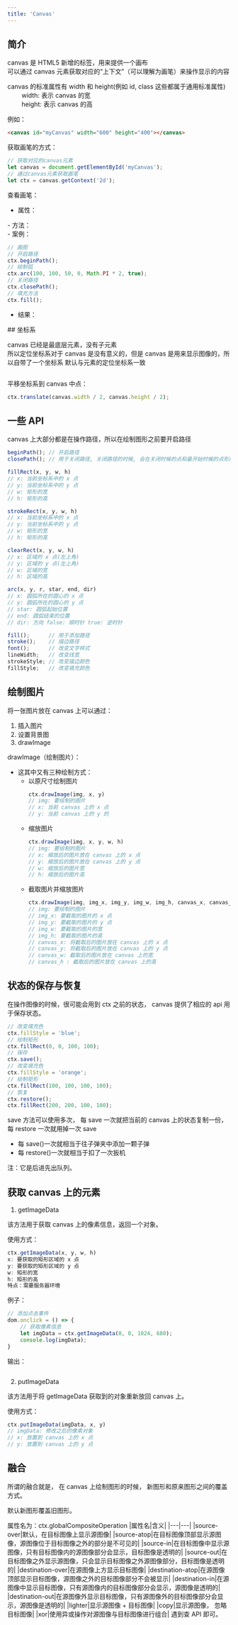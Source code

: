 ```yaml
---
title: 'Canvas'
---
```


## 简介

canvas 是 HTML5 新增的标签，用来提供一个画布 <br>
可以通过 canvas 元素获取对应的“上下文”（可以理解为画笔）来操作显示的内容 <br>

canvas 的标准属性有 width 和 height(例如 id, class 这些都属于通用标准属性) <br>
&emsp;&emsp; width: 表示 canvas 的宽 <br>
&emsp;&emsp; height: 表示 canvas 的高 <br>

例如：
```html
<canvas id="myCanvas" width="600" height="400"></canvas>
```

获取画笔的方式：
```js
// 获取对应的canvas元素
let canvas = document.getElementById('myCanvas');
// 通过canvas元素获取画笔
let ctx = canvas.getContext('2d');
```
查看画笔：
- 属性：
<center>
    <img src="https://mynotes-1257961174.cos.ap-beijing.myqcloud.com/youdaoNotes/html5-7/1.jpeg" alt="">
</center>
- 方法：
<center>
    <img src="https://mynotes-1257961174.cos.ap-beijing.myqcloud.com/youdaoNotes/html5-7/2.jpeg" alt="">
</center>
- 案例：

```js
// 画图
// 开启路径
ctx.beginPath();
// 绘制弧
ctx.arc(100, 100, 50, 0, Math.PI * 2, true);
// 关闭路径
ctx.closePath();
// 填充方法
ctx.fill();
```
- 结果：
<center>
    <img src="https://mynotes-1257961174.cos.ap-beijing.myqcloud.com/youdaoNotes/html5-7/3.jpeg" alt="">
</center>
## 坐标系

canvas 已经是最底层元素，没有子元素 <br>
所以定位坐标系对于 canvas 是没有意义的，但是 canvas 是用来显示图像的，所以自带了一个坐标系
默认与元素的定位坐标系一致
<center>
    <img src="https://mynotes-1257961174.cos.ap-beijing.myqcloud.com/youdaoNotes/html5-7/4.jpeg" alt="">
</center>

平移坐标系到 canvas 中点：
```js
ctx.translate(canvas.width / 2, canvas.height / 2);
```

## 一些 API

canvas 上大部分都是在操作路径，所以在绘制图形之前要开启路径
```js
beginPath(); // 开启路径
closePath(); // 用于关闭路径, 关闭路径的时候, 会在关闭时候的点和最开始时候的点形成一条线程
```
```js
fillRect(x, y, w, h)
// x: 当前坐标系中的 x 点
// y: 当前坐标系中的 y 点
// w: 矩形的宽
// h: 矩形的高
```
```js
strokeRect(x, y, w, h)
// x: 当前坐标系中的 x 点
// y: 当前坐标系中的 y 点
// w: 矩形的宽
// h: 矩形的高
```
```js
clearRect(x, y, w, h)
// x: 区域的 x 点(左上角)
// y: 区域的 y 点(左上角)
// w: 区域的宽
// h: 区域的高
```
```js
arc(x, y, r, star, end, dir)
// x: 圆弧所在的圆心的 x 点
// y: 圆弧所在的圆心的 y 点
// star: 圆弧起始位置
// end: 圆弧结束的位置
// dir: 方向 false: 顺时针 true: 逆时针
```
```js
fill();      // 用于添加路径
stroke();    // 描边路径
font();      // 改变文字样式
lineWidth;   // 改变线宽
strokeStyle; // 改变描边颜色
fillStyle;   // 改变填充颜色
```

## 绘制图片

将一张图片放在 canvas 上可以通过：
1. 插入图片
2. 设置背景图
3. drawImage

drawImage（绘制图片）：
- 这其中又有三种绘制方式：
  - 以原尺寸绘制图片
    ```js
    ctx.drawImage(img, x, y)
    // img: 要绘制的图片
    // x: 当前 canvas 上的 x 点
    // y: 当前 canvas 上的 y 的
    ```
  - 缩放图片
    ```js
    ctx.drawImage(img, x, y, w, h)
    // img: 要绘制的图片
    // x: 缩放后的图片放在 canvas 上的 x 点
    // y: 缩放后的图片放在 canvas 上的 y 点
    // w: 缩放后的图片宽
    // h: 缩放后的图片高
    ```
  - 截取图片并缩放图片
    ```js
    ctx.drawImage(img, img_x, img_y, img_w, img_h, canvas_x, canvas_y , canvas_w, canvas_h )
    // img: 要绘制的图片
    // img_x: 要截取的图片的 x 点
    // img_y: 要截取的图片的 y 点
    // img_w: 要截取的图片的宽
    // img_h: 要截取的图片的高
    // canvas_x: 将截取后的图片放在 canvas 上的 x 点
    // canvas_y: 将截取后的图片放在 canvas 上的 y 点
    // canvas_w: 截取后的图片放在 canvas 上的宽
    // canvas_h : 截取后的图片放在 canvas 上的高
    ```

## 状态的保存与恢复

在操作图像的时候，很可能会用到 ctx 之前的状态， canvas 提供了相应的 api 用于保存状态。<br>
```js
// 改变填充色
ctx.fillStyle = 'blue';
// 绘制矩形
ctx.fillRect(0, 0, 100, 100);
// 保存
ctx.save();
// 改变填充色
ctx.fillStyle = 'orange';
// 绘制矩形
ctx.fillRect(100, 100, 100, 100);
// 恢复
ctx.restore();
ctx.fillRect(200, 200, 100, 100);
```

save 方法可以使用多次， 每 save 一次就把当前的 canvas 上的状态复制一份， 每 restore 一次就用掉一次 save <br>
- 每 save()一次就相当于往子弹夹中添加一颗子弹
- 每 restore()一次就相当于扣了一次扳机

注：它是后进先出队列。

## 获取 canvas 上的元素

1. getImageData

该方法用于获取 canvas 上的像素信息，返回一个对象。

使用方式：
```js
ctx.getImageData(x, y, w, h)
x: 要获取的矩形区域的 x 点
y: 要获取的矩形区域的 y 点
w: 矩形的宽
h: 矩形的高
特点：需要服务器环境
```
例子：
```js
// 添加点击事件
dom.onclick = () => {
    // 获取像素信息
    let imgData = ctx.getImageData(0, 0, 1024, 680);
    console.log(imgData);
}
```
输出：
<center>
    <img src="https://mynotes-1257961174.cos.ap-beijing.myqcloud.com/youdaoNotes/html5-7/5.jpeg" alt="">
</center>

2. putImageData

该方法用于将 getImageData 获取到的对象重新放回 canvas 上。

使用方式：
```js
ctx.putImageData(imgData, x, y)
// imgData: 修改之后的像素对象
// x: 放置到 canvas 上的 x 点
// y: 放置到 canvas 上的 y 点
```

## 融合

所谓的融合就是， 在 canvas 上绘制图形的时候， 新图形和原来图形之间的覆盖方式。

默认新图形覆盖旧图形。

属性名为：ctx.globalCompositeOperation
|属性名|含义|
|---|---|
|source-over|默认，在目标图像上显示源图像|
|source-atop|在目标图像顶部显示源图像，源图像位于目标图像之外的部分是不可见的|
|source-in|在目标图像中显示源图像，只有目标图像内的源图像部分会显示，目标图像是透明的|
|source-out|在目标图像之外显示源图像，只会显示目标图像之外源图像部分，目标图像是透明的|
|destination-over|在源图像上方显示目标图像|
|destination-atop|在源图像顶部显示目标图像，源图像之外的目标图像部分不会被显示|
|destination-in|在源图像中显示目标图像，只有源图像内的目标图像部分会显示，源图像是透明的|
|destination-out|在源图像外显示目标图像，只有源图像外的目标图像部分会显示，源图像是透明的|
|lighter|显示源图像 + 目标图像|
|copy|显示源图像， 忽略目标图像|
|xor|使用异或操作对源图像与目标图像进行组合|
遇到查 API 即可。
